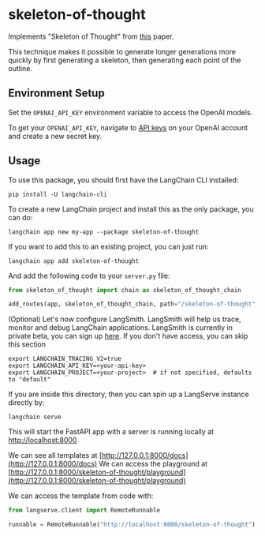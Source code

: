 # skeleton-of-thought

Implements "Skeleton of Thought" from [this](https://sites.google.com/view/sot-llm) paper.

This technique makes it possible to generate longer generations more quickly by first generating a skeleton, then generating each point of the outline.

## Environment Setup

Set the `OPENAI_API_KEY` environment variable to access the OpenAI models.

To get your `OPENAI_API_KEY`, navigate to [API keys](https://platform.openai.com/account/api-keys) on your OpenAI account and create a new secret key.

## Usage

To use this package, you should first have the LangChain CLI installed:

```shell
pip install -U langchain-cli
```

To create a new LangChain project and install this as the only package, you can do:

```shell
langchain app new my-app --package skeleton-of-thought
```

If you want to add this to an existing project, you can just run:

```shell
langchain app add skeleton-of-thought
```

And add the following code to your `server.py` file:
```python
from skeleton_of_thought import chain as skeleton_of_thought_chain

add_routes(app, skeleton_of_thought_chain, path="/skeleton-of-thought")
```

(Optional) Let's now configure LangSmith. 
LangSmith will help us trace, monitor and debug LangChain applications. 
LangSmith is currently in private beta, you can sign up [here](https://smith.langchain.com/). 
If you don't have access, you can skip this section


```shell
export LANGCHAIN_TRACING_V2=true
export LANGCHAIN_API_KEY=<your-api-key>
export LANGCHAIN_PROJECT=<your-project>  # if not specified, defaults to "default"
```

If you are inside this directory, then you can spin up a LangServe instance directly by:

```shell
langchain serve
```

This will start the FastAPI app with a server is running locally at 
[http://localhost:8000](http://localhost:8000)

We can see all templates at [http://127.0.0.1:8000/docs](http://127.0.0.1:8000/docs)
We can access the playground at [http://127.0.0.1:8000/skeleton-of-thought/playground](http://127.0.0.1:8000/skeleton-of-thought/playground)  

We can access the template from code with:

```python
from langserve.client import RemoteRunnable

runnable = RemoteRunnable("http://localhost:8000/skeleton-of-thought")
```